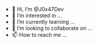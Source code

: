 - 👋 Hi, I’m @J0x47Dev
- 👀 I’m interested in ...
- 🌱 I’m currently learning ...
- 💞️ I’m looking to collaborate on ...
- 📫 How to reach me ...

<!---
J0x47Dev/J0x47Dev is a ✨ special ✨ repository because its `README.md` (this file) appears on your GitHub profile.
You can click the Preview link to take a look at your changes.
--->
